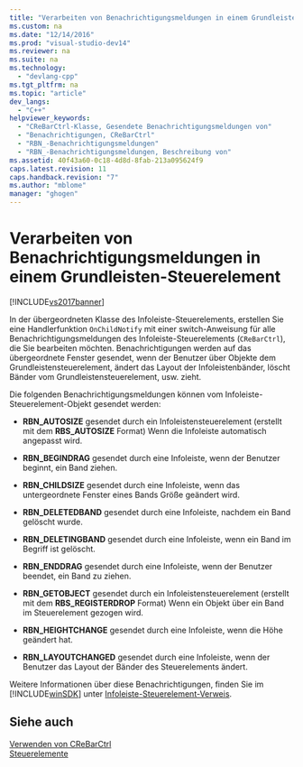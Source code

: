 ```yaml
---
title: "Verarbeiten von Benachrichtigungsmeldungen in einem Grundleisten-Steuerelement"
ms.custom: na
ms.date: "12/14/2016"
ms.prod: "visual-studio-dev14"
ms.reviewer: na
ms.suite: na
ms.technology: 
  - "devlang-cpp"
ms.tgt_pltfrm: na
ms.topic: "article"
dev_langs: 
  - "C++"
helpviewer_keywords: 
  - "CReBarCtrl-Klasse, Gesendete Benachrichtigungsmeldungen von"
  - "Benachrichtigungen, CReBarCtrl"
  - "RBN_-Benachrichtigungsmeldungen"
  - "RBN_-Benachrichtigungsmeldungen, Beschreibung von"
ms.assetid: 40f43a60-0c18-4d8d-8fab-213a095624f9
caps.latest.revision: 11
caps.handback.revision: "7"
ms.author: "mblome"
manager: "ghogen"
---
```

# Verarbeiten von Benachrichtigungsmeldungen in einem Grundleisten-Steuerelement
[!INCLUDE[vs2017banner](../assembler/inline/includes/vs2017banner.md)]

In der übergeordneten Klasse des Infoleiste\-Steuerelements, erstellen Sie eine Handlerfunktion `OnChildNotify` mit einer switch\-Anweisung für alle Benachrichtigungsmeldungen des Infoleiste\-Steuerelements \(`CReBarCtrl`\), die Sie bearbeiten möchten.  Benachrichtigungen werden auf das übergeordnete Fenster gesendet, wenn der Benutzer über Objekte dem Grundleistensteuerelement, ändert das Layout der Infoleistenbänder, löscht Bänder vom Grundleistensteuerelement, usw. zieht.  
  
 Die folgenden Benachrichtigungsmeldungen können vom Infoleiste\-Steuerelement\-Objekt gesendet werden:  
  
-   **RBN\_AUTOSIZE** gesendet durch ein Infoleistensteuerelement \(erstellt mit dem **RBS\_AUTOSIZE** Format\) Wenn die Infoleiste automatisch angepasst wird.  
  
-   **RBN\_BEGINDRAG** gesendet durch eine Infoleiste, wenn der Benutzer beginnt, ein Band ziehen.  
  
-   **RBN\_CHILDSIZE** gesendet durch eine Infoleiste, wenn das untergeordnete Fenster eines Bands Größe geändert wird.  
  
-   **RBN\_DELETEDBAND** gesendet durch eine Infoleiste, nachdem ein Band gelöscht wurde.  
  
-   **RBN\_DELETINGBAND** gesendet durch eine Infoleiste, wenn ein Band im Begriff ist gelöscht.  
  
-   **RBN\_ENDDRAG** gesendet durch eine Infoleiste, wenn der Benutzer beendet, ein Band zu ziehen.  
  
-   **RBN\_GETOBJECT** gesendet durch ein Infoleistensteuerelement \(erstellt mit dem **RBS\_REGISTERDROP** Format\) Wenn ein Objekt über ein Band im Steuerelement gezogen wird.  
  
-   **RBN\_HEIGHTCHANGE** gesendet durch eine Infoleiste, wenn die Höhe geändert hat.  
  
-   **RBN\_LAYOUTCHANGED** gesendet durch eine Infoleiste, wenn der Benutzer das Layout der Bänder des Steuerelements ändert.  
  
 Weitere Informationen über diese Benachrichtigungen, finden Sie im [!INCLUDE[winSDK](../atl/includes/winsdk_md.md)] unter [Infoleiste\-Steuerelement\-Verweis](http://msdn.microsoft.com/library/windows/desktop/bb774375).  
  
## Siehe auch  
 [Verwenden von CReBarCtrl](../mfc/using-crebarctrl.md)   
 [Steuerelemente](../mfc/controls-mfc.md)